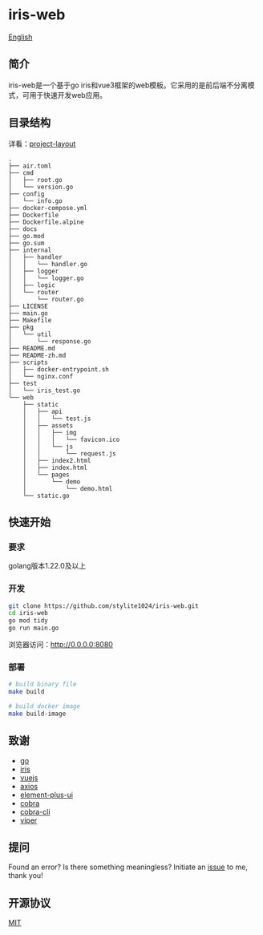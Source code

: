 # iris-web

[English](./README.md)

## 简介

iris-web是一个基于go iris和vue3框架的web模板。它采用的是前后端不分离模式，可用于快速开发web应用。

## 目录结构
详看：[project-layout](https://github.com/golang-standards/project-layout)
```
.
├── air.toml
├── cmd
│   ├── root.go
│   └── version.go
├── config
│   └── info.go
├── docker-compose.yml
├── Dockerfile
├── Dockerfile.alpine
├── docs
├── go.mod
├── go.sum
├── internal
│   ├── handler
│   │   └── handler.go
│   ├── logger
│   │   └── logger.go
│   ├── logic
│   └── router
│       └── router.go
├── LICENSE
├── main.go
├── Makefile
├── pkg
│   └── util
│       └── response.go
├── README.md
├── README-zh.md
├── scripts
│   ├── docker-entrypoint.sh
│   └── nginx.conf
├── test
│   └── iris_test.go
└── web
    ├── static
    │   ├── api
    │   │   └── test.js
    │   ├── assets
    │   │   ├── img
    │   │   │   └── favicon.ico
    │   │   └── js
    │   │       └── request.js
    │   ├── index2.html
    │   ├── index.html
    │   └── pages
    │       └── demo
    │           └── demo.html
    └── static.go
```

## 快速开始

### 要求

golang版本1.22.0及以上

### 开发

```sh
git clone https://github.com/stylite1024/iris-web.git
cd iris-web
go mod tidy
go run main.go
```

浏览器访问：http://0.0.0.0:8080

### 部署

```sh
# build binary file
make build

# build docker image
make build-image
```

## 致谢

- [go](https://github.com/golang/go)
- [iris](https://github.com/kataras/iris)
- [vuejs](https://github.com/vuejs/vue)
- [axios](https://github.com/axios/axios)
- [element-plus-ui](https://github.com/element-plus/element-plus)
- [cobra](https://github.com/spf13/cobra)
- [cobra-cli](https://github.com/spf13/cobra-cli)
- [viper](https://github.com/spf13/viper)

## 提问

Found an error? Is there something meaningless? Initiate an [issue](https://github.com/stylite1024/iris-web/issues) to me, thank you!

## 开源协议

[MIT](https://github.com/stylite1024/iris-web/blob/main/LICENSE)
